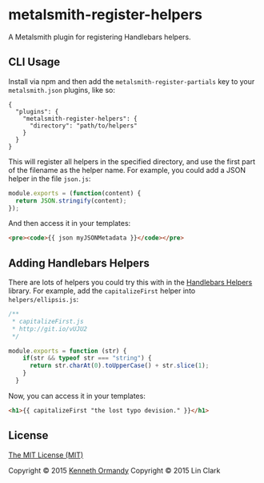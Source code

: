 # metalsmith-register-helpers

A Metalsmith plugin for registering Handlebars helpers.

## CLI Usage

Install via npm and then add the `metalsmith-register-partials` key to your `metalsmith.json` plugins, like so:

```
{
  "plugins": {
    "metalsmith-register-helpers": {
      "directory": "path/to/helpers"
    }
  }
}
```

This will register all helpers in the specified directory, and use the first part of the filename as the helper name. For example, you could add a JSON helper in the file `json.js`:

```js
module.exports = (function(content) {
  return JSON.stringify(content);
});
```

And then access it in your templates:

```html
<pre><code>{{ json myJSONMetadata }}</code></pre>
```

## Adding Handlebars Helpers

There are lots of helpers you could try this with in the [Handlebars Helpers](https://github.com/assemble/handlebars-helpers) library. For example, add the `capitalizeFirst` helper into `helpers/ellipsis.js`:

```js
/**
 * capitalizeFirst.js
 * http://git.io/vUJU2
 */

module.exports = function (str) {
    if(str && typeof str === "string") {
      return str.charAt(0).toUpperCase() + str.slice(1);
    }
  }
```

Now, you can access it in your templates:

```html
<h1>{{ capitalizeFirst "the lost typo devision." }}</h1>
```

## License

[The MIT License (MIT)](LICENSE.md)

Copyright © 2015 [Kenneth Ormandy](http://kennethormandy.com)
Copyright © 2015 Lin Clark
